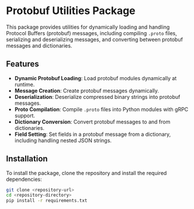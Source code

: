 # Protobuf Utilities Package

This package provides utilities for dynamically loading and handling Protocol Buffers (protobuf) messages, including compiling `.proto` files, serializing and deserializing messages, and converting between protobuf messages and dictionaries.

## Features

- **Dynamic Protobuf Loading**: Load protobuf modules dynamically at runtime.
- **Message Creation**: Create protobuf messages dynamically.
- **Deserialization**: Deserialize compressed binary strings into protobuf messages.
- **Proto Compilation**: Compile `.proto` files into Python modules with gRPC support.
- **Dictionary Conversion**: Convert protobuf messages to and from dictionaries.
- **Field Setting**: Set fields in a protobuf message from a dictionary, including handling nested JSON strings.

## Installation

To install the package, clone the repository and install the required dependencies:

```bash
git clone <repository-url>
cd <repository-directory>
pip install -r requirements.txt

